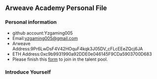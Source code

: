 ## Arweave Academy Personal File

### Personal information

- github account:Yzgaming005
- Email:yzgaming005@gmail.com
- Arweave Address:9Pr6LwDsF4V42HOquF4kqk3J05DV_cFLcEEeZQcj6JA
- ETH Address:0xc9b9931990a92DDE0e046145F9CDa5903700D683
- Please finish this [form](https://docs.google.com/forms/d/e/1FAIpQLSfWA5fIIcBgmRppm3jNz5vmf9Mai_QMVil-2pO4r7YKn_Zhtw/viewform?usp=sf_link) to join in the talent pool.

### Introduce Yourself
